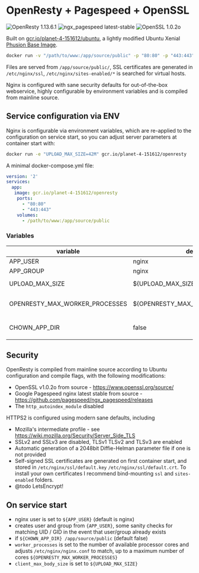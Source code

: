 # OpenResty + Pagespeed + OpenSSL

![OpenResty 1.13.6.1](https://img.shields.io/badge/openresty-1.13.6.1-brightgreen.svg) ![ngx_pagespeed latest-stable](https://img.shields.io/badge/ngx_pagespeed-latest--stable-brightgreen.svg) ![OpenSSL 1.0.2o](https://img.shields.io/badge/OpenSSL-1.0.2o-brightgreen.svg)

Built on [gcr.io/planet-4-151612/ubuntu](https://registry.hub.docker.com/u/greenpeace/ubuntu/), a lightly modified Ubuntu Xenial [Phusion Base Image](https://phusion.github.io/baseimage-docker/).

```bash
docker run -v "/path/to/www:/app/source/public" -p "80:80" -p "443:443" greenpeace/openresty
```

Files are served from `/app/source/public/`, SSL certificates are generated in `/etc/nginx/ssl`, `/etc/nginx/sites-enabled/*` is searched for virtual hosts.

Nginx is configured with sane security defaults for out-of-the-box webservice, highly configurable by environment variables and is compiled from mainline source.

## Service configuration via ENV

Nginx is configurable via environment variables, which are re-applied to the configuration on service start, so you can adjust server parameters at container start with:

```bash
docker run -e "UPLOAD_MAX_SIZE=42M" gcr.io/planet-4-151612/openresty
```

A minimal docker-compose.yml file:

```yml
version: '2'
services:
  app:
   image: gcr.io/planet-4-151612/openresty
    ports:
      - "80:80"
      - "443:443"
    volumes:
      - /path/to/www:/app/source/public
```

### Variables

variable                   | default | description
-------------------------- | ------- | ------------------------------------------------------------------------------------
APP_USER                   | nginx   | Service user name
APP_GROUP                  | nginx   | Service group name
UPLOAD_MAX_SIZE            | ${UPLOAD_MAX_SIZE}     | Sets `nginx_client_max_body_size`
OPENRESTY_MAX_WORKER_PROCESSES | ${OPENRESTY_MAX_WORKER_PROCESSES}       | Sets `worker_processes`, will not exceed number of logical cores
CHOWN_APP_DIR              | false   | If true `chown` `/app/source/public` as `APP_USER:APP_GROUP`

## Security

OpenResty is compiled from mainline source according to Ubuntu configuration and compile flags, with the following modifications:

- OpenSSL v1.0.2o from source - <https://www.openssl.org/source/>
- Google Pagespeed nginx latest stable from source - <https://github.com/pagespeed/ngx_pagespeed/releases>
- The `http_autoindex_module` disabled

HTTPS2 is configured using modern sane defaults, including

- Mozilla's intermediate profile - see <https://wiki.mozilla.org/Security/Server_Side_TLS>
- SSLv2 and SSLv3 are disabled, TLSv1 TLSv2 and TLSv3 are enabled
- Automatic generation of a 2048bit Diffie-Helman parameter file if one is not provided
- Self-signed SSL certificates are generated on first container start, and stored in `/etc/nginx/ssl/default.key` `/etc/nginx/ssl/default.crt`. To install your own certificates I recommend bind-mounting `ssl` and `sites-enabled` folders.
- @todo LetsEncrypt!

## On service start

- nginx user is set to `${APP_USER}` (default is nginx)
- creates user and group from `{APP_USER}`, some sanity checks for matching UID / GID in the event that user/group already exists
- if `${CHOWN_APP_DIR} /app/source/public` (default false)
- `worker_processes` is set to the number of available processor cores and adjusts `/etc/nginx/nginx.conf` to match, up to a maximum number of cores `${OPENRESTY_MAX_WORKER_PROCESSES}`
- `client_max_body_size` is set to `${UPLOAD_MAX_SIZE}`
